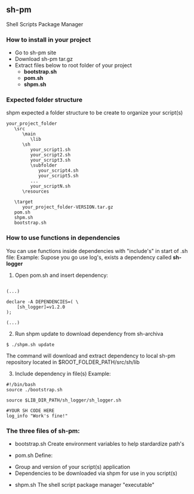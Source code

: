 ## sh-pm
Shell Scripts Package Manager


### How to install in your project

- Go to sh-pm site
- Download sh-pm tar.gz
- Extract files below to root folder of your project
  - **bootstrap.sh** 
  - **pom.sh**
  - **shpm.sh**

### Expected folder structure
shpm expected a folder structure to be create to organize your script(s)
```
your_project_folder
   \src
      \main
         \lib
      \sh
         your_script1.sh
         your_script2.sh
         your_script3.sh
         \subfolder
            your_script4.sh
            your_script5.sh
         ...
         your_scriptN.sh
      \resources
  
   \target
      your_project_folder-VERSION.tar.gz
   pom.sh
   shpm.sh
   bootstrap.sh
```

### How to use functions in dependencies

You can use functions inside dependencies with "include's" in start of .sh file:
Example: Supose you go use log's, exists a dependency called **sh-logger**

1) Open pom.sh and insert dependency: 
```

(...)

declare -A DEPENDENCIES=( \
	[sh_logger]=v1.2.0 
);

(...)

```

2) Run shpm update to download dependency from sh-archiva
```
$ ./shpm.sh update
```
The command will download and extract dependency to local sh-pm repository located in $ROOT_FOLDER_PATH/src/sh/lib

3) Include dependency in file(s)
Example:
```
#!/bin/bash
source ./bootstrap.sh

source $LIB_DIR_PATH/sh_logger/sh_logger.sh            

#YOUR SH CODE HERE
log_info "Work's fine!"
```

### The three files of sh-pm:
* bootstrap.sh
Create environment variables to help stardardize path's
  
* pom.sh
Define: 
- Group and version of your script(s) application
- Dependencies to be downloaded via shpm for use in you script(s)

* shpm.sh
The shell script package manager "executable"